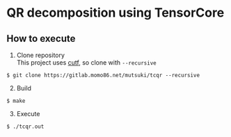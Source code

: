 # QR decomposition using TensorCore

## How to execute

1. Clone repository  
This project uses [cutf](https://gitlab.momo86.net/mutsuki/cutf), so clone with `--recursive`
```
$ git clone https://gitlab.momo86.net/mutsuki/tcqr --recursive
```

2. Build
```
$ make
```

3. Execute
```
$ ./tcqr.out
```
